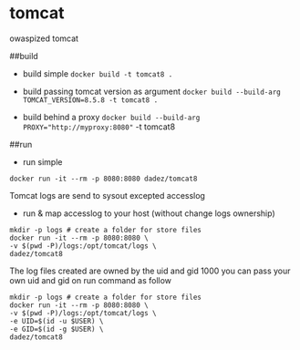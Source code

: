 # tomcat
owaspized tomcat

##build
* build simple
`docker build -t tomcat8 .`

* build passing tomcat version as argument
`docker build --build-arg TOMCAT_VERSION=8.5.8 -t tomcat8 .`

* build behind a proxy
`docker build --build-arg PROXY="http://myproxy:8080"` -t tomcat8

##run

* run simple
```
docker run -it --rm -p 8080:8080 dadez/tomcat8
```

Tomcat logs are send to sysout excepted accesslog

* run & map accesslog to your host (without change logs ownership)
```
mkdir -p logs # create a folder for store files
docker run -it --rm -p 8080:8080 \
-v $(pwd -P)/logs:/opt/tomcat/logs \
dadez/tomcat8
```

The log files created are owned by the uid and gid 1000
you can pass your own uid and gid on run command as follow
```
mkdir -p logs # create a folder for store files
docker run -it --rm -p 8080:8080 \
-v $(pwd -P)/logs:/opt/tomcat/logs \
-e UID=$(id -u $USER) \
-e GID=$(id -g $USER) \
dadez/tomcat8
```

